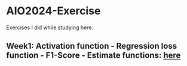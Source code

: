 # AIO2024-Exercise
Exercises I did while studying here.

## Week1: Activation function -  Regression loss function - F1-Score - Estimate functions: [here](https://github.com/vuhuyng/AIO2024-Exercise/tree/main/Module1_Week1)


